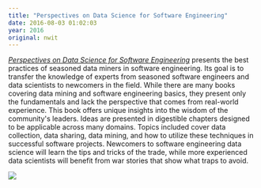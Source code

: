 ```yaml
---
title: "Perspectives on Data Science for Software Engineering"
date: 2016-08-03 01:02:03
year: 2016
original: nwit
---
```


<p>
  <a href="https://www.amazon.com/Perspectives-Data-Science-Software-Engineering/dp/0128042060"><em>Perspectives on Data Science for Software Engineering</em></a>
  presents the best practices of seasoned data miners in software engineering.
  Its goal is to transfer the knowledge of experts from seasoned software engineers and data scientists to newcomers in the field.
  While there are many books covering data mining and software engineering basics,
  they present only the fundamentals and lack the perspective that comes from real-world experience.
  This book offers unique insights into the wisdom of the community's leaders.
  Ideas are presented in digestible chapters designed to be applicable across many domains.
  Topics included cover data collection,
  data sharing,
  data mining,
  and how to utilize these techniques in successful software projects.
  Newcomers to software engineering data science will learn the tips and tricks of the trade,
  while more experienced data scientists will benefit from war stories that show what traps to avoid.
</p>
<p>
  <a href="https://www.amazon.com/Perspectives-Data-Science-Software-Engineering/dp/0128042060"><img src="{{site.url}}/files/2016/08/perspectives.jpg" /></a>
</p>
